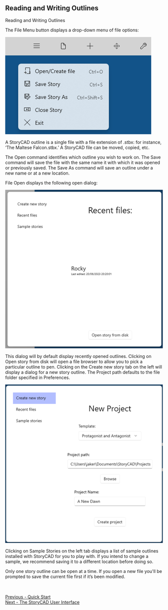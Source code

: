 ## Reading and Writing Outlines ##
Reading and Writing Outlines

The File Menu button displays a drop-down menu of file options:

![](File-Menu.png)


A StoryCAD outline is a single file with a file extension of .stbx: for instance, ‘The Maltese Falcon.stbx.’   A StoryCAD file can be moved, copied, etc.
 
The Open command identifies which outline you wish to work on. The Save command will save the file with the same name it with which it was opened or previously saved. The Save As command will save an outline under a new name or at a new location. 

File Open displays the following open dialog:

![](File-Open-Dialog.png)

This dialog will by default display recently opened outlines. Clicking on Open story from disk will open a file browser to allow you to pick a particular outline to pen.  Clicking on the Create new story tab on the left will display a dialog for a new story outline. The Project path defaults to the file folder specified in Preferences.

![](Create-New-Outline-Dialog.png)
 
Clicking on Sample Stories on the left tab displays a list of sample outlines installed with StoryCAD for you to play with. If you intend to change a sample, we recommend saving it to a different location before doing so.

Only one story outline can be open at a time.  If you open a new file you'll be prompted to save the current file first if it’s been modified.

 <br/> <br/>
[Previous - Quick Start](Quick_Start.md) <br/>
[Next - The StoryCAD User Interface](The_StoryCAD_User_Interface.md) <br/>
